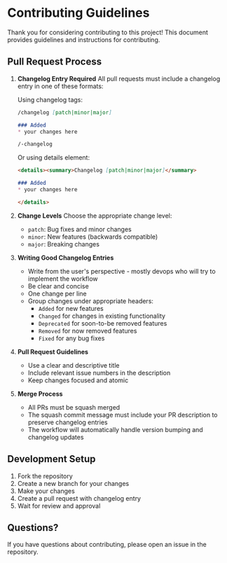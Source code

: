 # Contributing Guidelines

Thank you for considering contributing to this project! This document provides guidelines and instructions for contributing.

## Pull Request Process

1. **Changelog Entry Required**
   All pull requests must include a changelog entry in one of these formats:

   Using changelog tags:

    ```markdown
    /changelog [patch|minor|major]

    ### Added
    * your changes here 

    /-changelog
    ```

    Or using details element:

    ```markdown
    <details><summary>Changelog [patch|minor|major]</summary>

    ### Added
    * your changes here

    </details> 
    ```

2.  **Change Levels** Choose the appropriate change level:
    -   `patch`: Bug fixes and minor changes
    -   `minor`: New features (backwards compatible)
    -   `major`: Breaking changes

3.  **Writing Good Changelog Entries**
    -   Write from the user's perspective - mostly devops who will try to implement the workflow
    -   Be clear and concise
    -   One change per line
    -   Group changes under appropriate headers:
        -   `Added` for new features
        -   `Changed` for changes in existing functionality
        -   `Deprecated` for soon-to-be removed features
        -   `Removed` for now removed features
        -   `Fixed` for any bug fixes
  
4.  **Pull Request Guidelines**
    -   Use a clear and descriptive title
    -   Include relevant issue numbers in the description
    -   Keep changes focused and atomic

5.  **Merge Process**
    -   All PRs must be squash merged
    -   The squash commit message must include your PR description to preserve changelog entries
    -   The workflow will automatically handle version bumping and changelog updates

Development Setup
-----------------

1.  Fork the repository
2.  Create a new branch for your changes
3.  Make your changes
4.  Create a pull request with changelog entry
5.  Wait for review and approval

Questions?
----------

If you have questions about contributing, please open an issue in the repository.